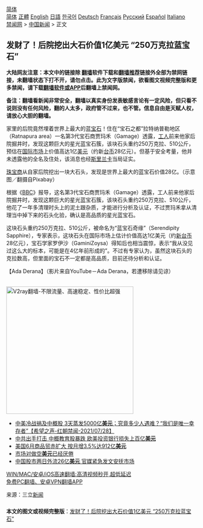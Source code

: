  <!-- 面包屑导航 --> <div class="breadcrumb"><!-- GTranslate: https://gtranslate.io/ -->  <div class="switcher notranslate">  <div class="selected">  <a href="#" onclick="return false;"> 简体</a>  </div>  <div class="option">  <a href="https://www.bannedbook.org" onclick="doGTranslate('zh-CN|zh-CN');jQuery('div.switcher div.selected a').html(jQuery(this).html());return false;" title="简体中文" class="nturl selected"> 简体</a>  <a href="https://www.bannedbook.org/zh-tw/" onclick="doGTranslate('zh-CN|zh-TW');jQuery('div.switcher div.selected a').html(jQuery(this).html());return false;" title="繁體中文" class="nturl"> 正體</a>  <a href="https://www.bannedbook.org/en/" onclick="doGTranslate('zh-CN|en');jQuery('div.switcher div.selected a').html(jQuery(this).html());return false;" title="English" class="nturl"> English</a>  <a href="https://www.bannedbook.org/ja/" onclick="doGTranslate('zh-CN|ja');jQuery('div.switcher div.selected a').html(jQuery(this).html());return false;" title="日本語" class="nturl"> 日語</a>  <a href="https://www.bannedbook.org/ko/" onclick="doGTranslate('zh-CN|ko');jQuery('div.switcher div.selected a').html(jQuery(this).html());return false;" title="한국어" class="nturl"> 한국어</a>  <a href="https://www.bannedbook.org/de/" onclick="doGTranslate('zh-CN|de');jQuery('div.switcher div.selected a').html(jQuery(this).html());return false;" title="Deutsch" class="nturl"> Deutsch</a>  <a href="https://www.bannedbook.org/fr/" onclick="doGTranslate('zh-CN|fr');jQuery('div.switcher div.selected a').html(jQuery(this).html());return false;" title="Français" class="nturl"> Français</a>  <a href="https://www.bannedbook.org/ru/" onclick="doGTranslate('zh-CN|ru');jQuery('div.switcher div.selected a').html(jQuery(this).html());return false;" title="Русский" class="nturl"> Русский</a>  <a href="https://www.bannedbook.org/es/" onclick="doGTranslate('zh-CN|es');jQuery('div.switcher div.selected a').html(jQuery(this).html());return false;" title="Español" class="nturl"> Español</a>  <a href="https://www.bannedbook.org/it/" onclick="doGTranslate('zh-CN|it');jQuery('div.switcher div.selected a').html(jQuery(this).html());return false;" title="Italiano" class="nturl"> Italiano</a>  </div>  </div>      <div class='breadcrumb-sub'><!-- Breadcrumb NavXT 6.3.0 --> <a href="https://www.bannedbook.org/" class="home">禁闻网</a> &gt; <a href="https://www.bannedbook.org/bnews/cnnews/" class="category">中国新闻</a> &gt; 正文</div></div><h2>发财了！后院挖出大石价值1亿美元 “250万克拉蓝宝石”</h2> <p class="notice"><b>大陆网友注意：本文中的链接除 <a href="https://github.com/bannedbook/fanqiang" >翻墙</a>软件下载和<a href="https://github.com/killgcd/justmysocks/blob/master/README.md">翻墙推荐</a>链接外全部为禁网链接，未翻墙状态下打不开，请勿点击。此为文字版禁闻，欲看图文视频完整版和更多禁闻，请下载<a href="https://github.com/bannedbook/fanqiang">翻墙软件或APP</a>后翻墙上禁闻网。</p><p>备注：翻墙看新闻非常安全，翻墙以真实身份发表敏感言论有一定风险，但只看不说则没有任何风险，翻的人太多，政府管不过来，也不管。信息自由是天赋人权，请放心大胆的翻墙。</b></p>  <div class="entry"> <p>家里的后院竟然埋着世界上最大的蓝<a href="https://www.bannedbook.org/bnews/tag/%E5%AE%9D%E7%9F%B3/" class="st_tag internal_tag" rel="tag" title="标签 宝石 下的日志">宝石</a>！住在“宝石之都”拉特纳普勒地区（Ratnapura area）一名第3代宝石商贾玛禾（Gamage）透露，<a href="https://www.bannedbook.org/bnews/tag/%E5%B7%A5%E4%BA%BA/" class="st_tag internal_tag" rel="tag" title="标签 工人 下的日志">工人</a>前来他家后院掘井时，发现这颗巨大的星光蓝宝石簇，该块石头重约250万克拉、510公斤，预估在<a href="https://www.bannedbook.org/bnews/tag/%E5%9B%BD%E9%99%85%E5%B8%82%E5%9C%BA/" class="st_tag internal_tag" rel="tag" title="标签 国际市场 下的日志">国际市场</a>上价值高达1亿<a href="https://www.bannedbook.org/bnews/tag/%e7%be%8e%e5%85%83/" class="st_tag internal_tag" rel="tag" title="标签 美元 下的日志">美元</a>（约新<a href="https://www.bannedbook.org/bnews/tag/%E5%8F%B0%E5%B8%81/" class="st_tag internal_tag" rel="tag" title="标签 台币 下的日志">台币</a>28亿元）。但基于安全考量，他并未透露他的全名及住处，该消息也经<a href="https://www.bannedbook.org/bnews/tag/%E6%96%AF%E9%87%8C%E5%85%B0%E5%8D%A1/" class="st_tag internal_tag" rel="tag" title="标签 斯里兰卡 下的日志">斯里兰卡</a>当局证实。</p> <p><a href="https://www.bannedbook.org/bnews/tag/%E7%8F%A0%E5%AE%9D%E5%95%86/" class="st_tag internal_tag" rel="tag" title="标签 珠宝商 下的日志">珠宝商</a>从自家后院挖出一块大石头，发现是世界上最大的蓝宝石价值28亿。（示意图／翻摄自Pixabay）</p>  <p>根据《<a href="https://www.bannedbook.org/bnews/tag/bbc/" class="st_tag internal_tag" rel="tag" title="标签 BBC 下的日志">BBC</a>》报导，这名第3代宝石商贾玛禾（Gamage）透露，工人前来他家后院掘井时，发现这颗巨大的星光蓝宝石簇，该块石头重约250万克拉、510公斤，他花了一年多清理时头上的泥土跟杂质，才能进行分析及认证，不过贾玛禾拿从清理当中掉下来的石头化验，确认是高品质的星光蓝宝石。</p> <p>这块石头重约250万克拉、510公斤，被命名为“蓝宝石奇缘”（Serendipity Sapphire），专家表示，这块石头在国际市场上估计价值高达1亿美元（约<a href="https://www.bannedbook.org/bnews/tag/%E6%96%B0%E5%8F%B0%E5%B8%81/" class="st_tag internal_tag" rel="tag" title="标签 新台币 下的日志">新台币</a>28亿元），宝石学家罗伊沙（GaminiZoysa）得知后也相当震惊，表示“我从没见过这么大的标本，可能是在4亿年前形成的”。不过有专家认为，虽然这块石头的克拉数高，但里面的宝石不一定都是高品质，目前还待分析和认证。</p>  <p>【Ada Derana】（影片来自YouTube－Ada Derana，若遭移除请见谅）</p> <p></p>  <p><br/><a href="https://github.com/bannedbook/fanqiang/wiki/V2ray%E6%9C%BA%E5%9C%BA"><img src="https://raw.githubusercontent.com/bannedbook/fanqiang/master/v2ss/images/v2free.jpg" width="336" alt="V2ray翻墙-不限流量、高速稳定、性价比超强"></a><br/></p> <ul class='op-related-articles' title='相关阅读'> <li><a href='https://www.bannedbook.org/bnews/comments/20210729/1596334.html' target='_blank'>中美冷战祸及中概股  3天蒸发5000亿<b>美元</b>；究竟多少人遇难？“我们是唯一幸存者”【希望之声-红朝禁闻-2021/07/28】</a></li> <li><a href='https://www.bannedbook.org/bnews/comments/20210729/1596118.html' target='_blank'>中共出手打击 中概教育股暴跌 欧美投资银行损失上百亿<b>美元</b></a></li> <li><a href='https://www.bannedbook.org/bnews/cnnews/20210729/1596029.html' target='_blank'>美国6月商品贸赤扩大 按月增3.5%达912亿<b>美元</b></a></li> <li><a href='https://www.bannedbook.org/bnews/finance/20210729/1596018.html' target='_blank'>市场对做空<b>美元</b>已经厌倦</a></li> <li><a href='https://www.bannedbook.org/bnews/comments/20210729/1596001.html' target='_blank'>中国股市两日外流26亿<b>美元</b> 官媒紧急发文安抚市场</a></li> </ul> <p class="texttj"> <a href="https://github.com/bannedbook/fanqiang/wiki/V2ray%E6%9C%BA%E5%9C%BA" target="_blank">WIN/MAC/安卓/iOS高速翻墙:高清视频秒开,超低延迟</a><br/> <a href="https://github.com/bannedbook/fanqiang/wiki/%E7%A6%81%E9%97%BB%E7%BD%91%E5%AE%89%E5%8D%93%E7%BF%BB%E5%A2%99%E6%96%B0%E9%97%BBAPP" target="_blank">免费PC翻墙、安卓VPN翻墙APP</a></p> <p> 来源：三立<span class='wp_keywordlink_affiliate'><a href="https://www.bannedbook.org/" title="新闻">新闻</a></span> </p><a name='sharetosocial'></a>  <div style="margin-bottom:5px;padding-bottom:5px;clear:both"> <div id="archive-pix-1" class="banner-ads"> <!-- AuctionX Display platform tag START --> <div id="26318x728x90x621x_ADSLOT2" clicktrack="%%CLICK_URL_ESC%%"></div> <!-- AuctionX Display platform tag END --> </div> <div id="archive-pix-2" class="banner-ads"> <!-- AuctionX Display platform tag START --> <div id="26315x300x250x621x_ADSLOT2" clicktrack="%%CLICK_URL_ESC%%"></div> <!-- AuctionX Display platform tag END --> </div> </div>  <div id="archive-pix-1" class="banner-ads"> <!-- AuctionX Display platform tag START --> <div id="26318x728x90x621x_ADSLOT3" clicktrack="%%CLICK_URL_ESC%%"></div> <!-- AuctionX Display platform tag END --> </div> <div><b>本文的图文或视频完整版</b>：<a href='https://www.bannedbook.org/bnews/cnnews/20210730/1596709.html'>发财了！后院挖出大石价值1亿美元 “250万克拉蓝宝石”</a></div>  </div><!--END ENTRY--> 